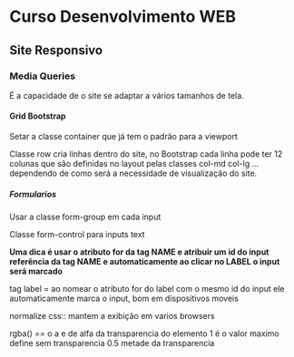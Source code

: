 <h1>Curso Desenvolvimento WEB</h1>


<h2>Site Responsivo</h2>
<h3>Media Queries</h3>
<p>É a capacidade de o site se adaptar a vários tamanhos de tela.</p>

<h4>Grid Bootstrap</h4>
<p>Setar a classe container que já tem o padrão para a viewport</p>
<p>Classe row cria linhas dentro do site, no Bootstrap cada linha pode ter 12 colunas que são definidas no layout pelas classes col-md col-lg ... dependendo de como será a necessidade de visualização do site.</p>
<h5>Formularios</h5>
<p>Usar a classe form-group em cada input</p>
<p>Classe form-control para inputs text</p>
<strong>Uma dica é usar o atributo for da tag NAME e atribuir um id do input referência da tag NAME e automaticamente ao clicar no LABEL o input será marcado</strong>





tag label = ao nomear o atributo for do label com o mesmo id
do input ele automaticamente marca o input, bom em dispositivos moveis 


normalize css:: mantem a exibição em varios browsers


rgba() == o a e de alfa da transparencia do elemento 1 é o valor maximo define
sem transparencia 0.5 metade da transparencia